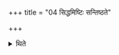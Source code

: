 +++
title = "04 सिद्धमिष्टिः सन्तिष्ठते"

+++

<details><summary>थिते</summary>

4. The offering stands completely established (i.e. completed) in the usual manner (of an Iṣṭi viz. like that of New and Full-moon).
</details>
